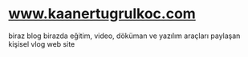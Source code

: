 # www.kaanertugrulkoc.com
biraz blog birazda eğitim, video, döküman ve yazılım araçları paylaşan kişisel vlog web site
